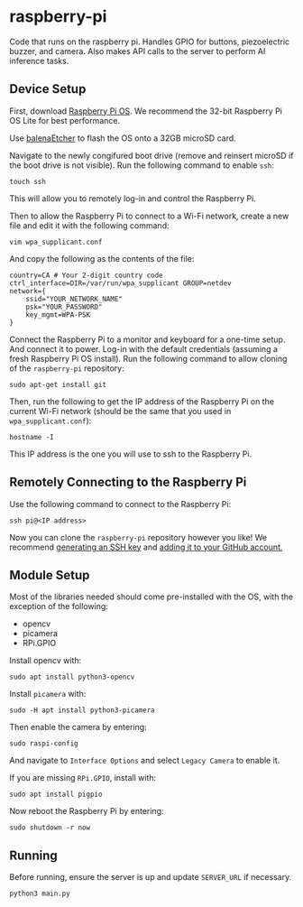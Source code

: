 # raspberry-pi
Code that runs on the raspberry pi. Handles GPIO for buttons, piezoelectric buzzer, and camera. Also makes API calls to the server to perform AI inference tasks.

## Device Setup
First, download [Raspberry Pi OS](https://www.raspberrypi.com/software/operating-systems/). We recommend the 32-bit Raspberry Pi OS Lite for best performance.

Use [balenaEtcher](https://www.balena.io/etcher/) to flash the OS onto a 32GB microSD card.

Navigate to the newly congifured boot drive (remove and reinsert microSD if the boot drive is not visible). Run the following command to enable `ssh`:
```
touch ssh
```
This will allow you to remotely log-in and control the Raspberry Pi.

Then to allow the Raspberry Pi to connect to a Wi-Fi network, create a new file and edit it with the following command:
```
vim wpa_supplicant.conf
```
And copy the following as the contents of the file:
```
country=CA # Your 2-digit country code
ctrl_interface=DIR=/var/run/wpa_supplicant GROUP=netdev
network={
    ssid="YOUR_NETWORK_NAME"
    psk="YOUR_PASSWORD"
    key_mgmt=WPA-PSK
}
```

Connect the Raspberry Pi to a monitor and keyboard for a one-time setup. And connect it to power. Log-in with the default credentials (assuming a fresh Raspberry Pi OS install). Run the following command to allow cloning of the `raspberry-pi` repository:
```
sudo apt-get install git
```

Then, run the following to get the IP address of the Raspberry Pi on the current Wi-Fi network (should be the same that you used in `wpa_supplicant.conf`):
```
hostname -I
```
This IP address is the one you will use to ssh to the Raspberry Pi.

## Remotely Connecting to the Raspberry Pi
Use the following command to connect to the Raspberry Pi:
```
ssh pi@<IP address>
```

Now you can clone the `raspberry-pi` repository however you like! We recommend [generating an SSH key](https://docs.github.com/en/authentication/connecting-to-github-with-ssh/generating-a-new-ssh-key-and-adding-it-to-the-ssh-agent) and [adding it to your GitHub account.](https://docs.github.com/en/authentication/connecting-to-github-with-ssh/adding-a-new-ssh-key-to-your-github-account)

## Module Setup
Most of the libraries needed should come pre-installed with the OS, with the exception of the following:
- opencv
- picamera
- RPi.GPIO

Install opencv with:
```
sudo apt install python3-opencv
```

Install `picamera` with:
```
sudo -H apt install python3-picamera
```
Then enable the camera by entering:
```
sudo raspi-config
```
And navigate to `Interface Options` and select `Legacy Camera` to enable it.

If you are missing `RPi.GPIO`, install with:
```
sudo apt install pigpio
```

Now reboot the Raspberry Pi by entering:
```
sudo shutdown -r now
```

## Running
Before running, ensure the server is up and update `SERVER_URL` if necessary.
```
python3 main.py
```
